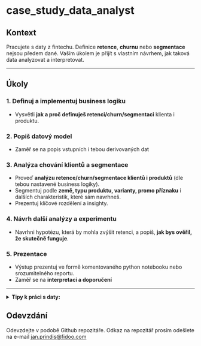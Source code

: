 # case_study_data_analyst

## Kontext
Pracujete s daty z fintechu. Definice **retence**, **churnu** nebo **segmentace** nejsou předem dané. Vaším úkolem je přijít s vlastním návrhem, jak taková data analyzovat a interpretovat.

---

## Úkoly

### 1. Definuj a implementuj business logiku
- Vysvětli **jak a proč definuješ retenci/churn/segmentaci** klienta i produktu.

### 2. Popiš datový model
- Zaměř se na popis vstupních i tebou derivovaných dat

### 3. Analýza chování klientů a segmentace
- Proveď **analýzu retence/churn/segmentace klientů i produktů** (dle tebou nastavené business logiky).
- Segmentuj podle **země, typu produktu, varianty, promo příznaku** i dalších charakteristik, které sám navrhneš.
- Prezentuj klíčové rozdělení a insighty.

### 4. Návrh další analýzy a experimentu
- Navrhni hypotézu, která by mohla zvýšit retenci, a popiš, **jak bys ověřil, že skutečně funguje**.

### 5. Prezentace
- Výstup prezentuj ve formě komentovaného python notebooku nebo srozumitelného reportu.
- Zaměř se na **interpretaci a doporučení**

---

<details>
<summary><strong>Tipy k práci s daty:</strong></summary>

- Neboj se vysvětlit, proč volíš určitou logiku nebo metodu – ceníme si transparentnosti.
- Představ si, že výsledek prezentuješ businessu, ne jen technikovi.
- Pokud narazíš na nejasnost v datech, napiš předpoklad a doporučení, jak bys podobnou situaci řešil v praxi.
</details>

## Odevzdání
Odevzdejte v podobě Github repozitáře. Odkaz na repozitář prosím odešlete na e-mail jan.prindis@fidoo.com
